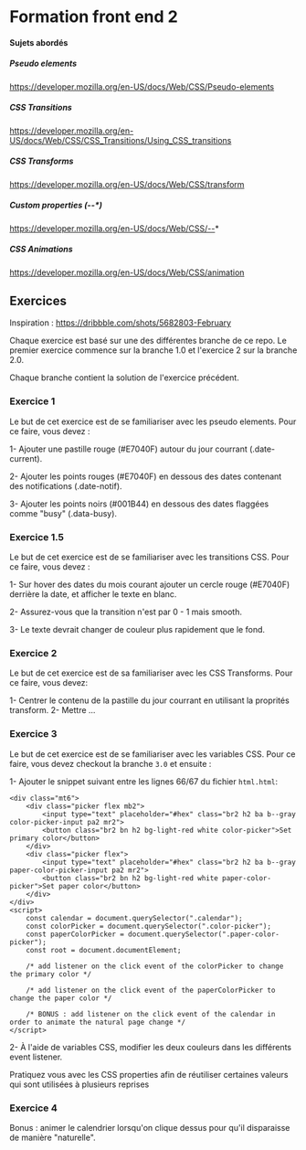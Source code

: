 # Formation front end 2

#### Sujets abordés

##### Pseudo elements
https://developer.mozilla.org/en-US/docs/Web/CSS/Pseudo-elements

##### CSS Transitions
https://developer.mozilla.org/en-US/docs/Web/CSS/CSS_Transitions/Using_CSS_transitions

##### CSS Transforms
https://developer.mozilla.org/en-US/docs/Web/CSS/transform

##### Custom properties (--*)
https://developer.mozilla.org/en-US/docs/Web/CSS/--*

##### CSS Animations
https://developer.mozilla.org/en-US/docs/Web/CSS/animation


## Exercices
Inspiration : https://dribbble.com/shots/5682803-February

Chaque exercice est basé sur une des différentes branche de ce repo. Le premier exercice commence sur la branche 1.0 et l'exercice 2 sur la branche 2.0.

Chaque branche contient la solution de l'exercice précédent.

### Exercice 1
Le but de cet exercice est de se familiariser avec les pseudo elements. Pour ce faire, vous devez :

1- Ajouter une pastille rouge (#E7040F) autour du jour courrant (.date-current).

2- Ajouter les points rouges (#E7040F) en dessous des dates contenant des notifications (.date-notif).

3- Ajouter les points noirs (#001B44) en dessous des dates flaggées comme "busy" (.data-busy).

### Exercice 1.5
Le but de cet exercice est de se familiariser avec les transitions CSS. Pour ce faire, vous devez :

1- Sur hover des dates du mois courant ajouter un cercle rouge (#E7040F) derrière la date, et afficher le texte en blanc.

2- Assurez-vous que la transition n'est par 0 - 1 mais smooth.

3- Le texte devrait changer de couleur plus rapidement que le fond.

### Exercice 2
Le but de cet exercice est de sa familiariser avec les CSS Transforms. Pour ce faire, vous devez:

1- Centrer le contenu de la pastille du jour courrant en utilisant la proprités transform. 
2- Mettre ... 

### Exercice 3
Le but de cet exercice est de se familiariser avec les variables CSS. Pour ce faire, vous devez checkout la branche `3.0` et ensuite :

1- Ajouter le snippet suivant entre les lignes 66/67 du fichier `html.html`:

```
<div class="mt6">
    <div class="picker flex mb2">
        <input type="text" placeholder="#hex" class="br2 h2 ba b--gray color-picker-input pa2 mr2">
        <button class="br2 bn h2 bg-light-red white color-picker">Set primary color</button>
    </div>
    <div class="picker flex">
        <input type="text" placeholder="#hex" class="br2 h2 ba b--gray paper-color-picker-input pa2 mr2">
        <button class="br2 bn h2 bg-light-red white paper-color-picker">Set paper color</button>
    </div>
</div>
<script>
    const calendar = document.querySelector(".calendar");
    const colorPicker = document.querySelector(".color-picker");
    const paperColorPicker = document.querySelector(".paper-color-picker");
    const root = document.documentElement;

    /* add listener on the click event of the colorPicker to change the primary color */

    /* add listener on the click event of the paperColorPicker to change the paper color */

    /* BONUS : add listener on the click event of the calendar in order to animate the natural page change */
</script>
```

2- À l'aide de variables CSS, modifier les deux couleurs dans les différents event listener. 

Pratiquez vous avec les CSS properties afin de réutiliser certaines valeurs qui sont utilisées à plusieurs reprises

### Exercice 4



Bonus : animer le calendrier lorsqu'on clique dessus pour qu'il disparaisse de manière "naturelle".
